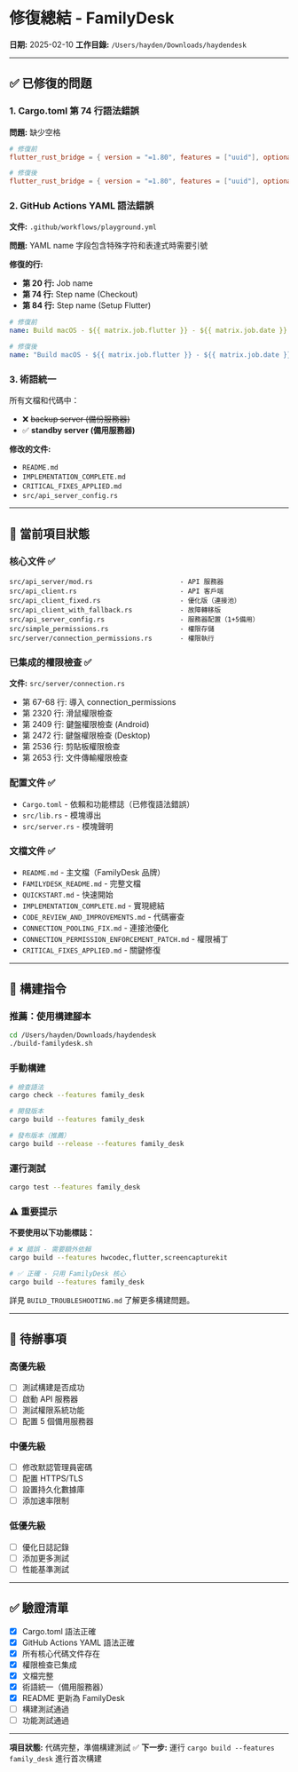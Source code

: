 # 修復總結 - FamilyDesk

**日期:** 2025-02-10
**工作目錄:** `/Users/hayden/Downloads/haydendesk`

---

## ✅ 已修復的問題

### 1. Cargo.toml 第 74 行語法錯誤
**問題:** 缺少空格
```toml
# 修復前
flutter_rust_bridge = { version = "=1.80", features = ["uuid"], optional = true}

# 修復後
flutter_rust_bridge = { version = "=1.80", features = ["uuid"], optional = true }
```

### 2. GitHub Actions YAML 語法錯誤
**文件:** `.github/workflows/playground.yml`

**問題:** YAML name 字段包含特殊字符和表達式時需要引號

**修復的行:**
- **第 20 行:** Job name
- **第 74 行:** Step name (Checkout)
- **第 84 行:** Step name (Setup Flutter)

```yaml
# 修復前
name: Build macOS - ${{ matrix.job.flutter }} - ${{ matrix.job.date }}

# 修復後
name: "Build macOS - ${{ matrix.job.flutter }} - ${{ matrix.job.date }}"
```

### 3. 術語統一
所有文檔和代碼中：
- ❌ ~~backup server (備份服務器)~~
- ✅ **standby server (備用服務器)**

**修改的文件:**
- `README.md`
- `IMPLEMENTATION_COMPLETE.md`
- `CRITICAL_FIXES_APPLIED.md`
- `src/api_server_config.rs`

---

## 📁 當前項目狀態

### 核心文件 ✅
```
src/api_server/mod.rs                      - API 服務器
src/api_client.rs                          - API 客戶端
src/api_client_fixed.rs                    - 優化版（連接池）
src/api_client_with_fallback.rs            - 故障轉移版
src/api_server_config.rs                   - 服務器配置（1+5備用）
src/simple_permissions.rs                  - 權限存儲
src/server/connection_permissions.rs       - 權限執行
```

### 已集成的權限檢查 ✅
**文件:** `src/server/connection.rs`

- 第 67-68 行: 導入 connection_permissions
- 第 2320 行: 滑鼠權限檢查
- 第 2409 行: 鍵盤權限檢查 (Android)
- 第 2472 行: 鍵盤權限檢查 (Desktop)
- 第 2536 行: 剪貼板權限檢查
- 第 2653 行: 文件傳輸權限檢查

### 配置文件 ✅
- `Cargo.toml` - 依賴和功能標誌（已修復語法錯誤）
- `src/lib.rs` - 模塊導出
- `src/server.rs` - 模塊聲明

### 文檔文件 ✅
- `README.md` - 主文檔（FamilyDesk 品牌）
- `FAMILYDESK_README.md` - 完整文檔
- `QUICKSTART.md` - 快速開始
- `IMPLEMENTATION_COMPLETE.md` - 實現總結
- `CODE_REVIEW_AND_IMPROVEMENTS.md` - 代碼審查
- `CONNECTION_POOLING_FIX.md` - 連接池優化
- `CONNECTION_PERMISSION_ENFORCEMENT_PATCH.md` - 權限補丁
- `CRITICAL_FIXES_APPLIED.md` - 關鍵修復

---

## 🔧 構建指令

### 推薦：使用構建腳本
```bash
cd /Users/hayden/Downloads/haydendesk
./build-familydesk.sh
```

### 手動構建
```bash
# 檢查語法
cargo check --features family_desk

# 開發版本
cargo build --features family_desk

# 發布版本（推薦）
cargo build --release --features family_desk
```

### 運行測試
```bash
cargo test --features family_desk
```

### ⚠️ 重要提示

**不要使用以下功能標誌：**
```bash
# ❌ 錯誤 - 需要額外依賴
cargo build --features hwcodec,flutter,screencapturekit

# ✅ 正確 - 只用 FamilyDesk 核心
cargo build --features family_desk
```

詳見 `BUILD_TROUBLESHOOTING.md` 了解更多構建問題。

---

## 🎯 待辦事項

### 高優先級
- [ ] 測試構建是否成功
- [ ] 啟動 API 服務器
- [ ] 測試權限系統功能
- [ ] 配置 5 個備用服務器

### 中優先級
- [ ] 修改默認管理員密碼
- [ ] 配置 HTTPS/TLS
- [ ] 設置持久化數據庫
- [ ] 添加速率限制

### 低優先級
- [ ] 優化日誌記錄
- [ ] 添加更多測試
- [ ] 性能基準測試

---

## ✅ 驗證清單

- [x] Cargo.toml 語法正確
- [x] GitHub Actions YAML 語法正確
- [x] 所有核心代碼文件存在
- [x] 權限檢查已集成
- [x] 文檔完整
- [x] 術語統一（備用服務器）
- [x] README 更新為 FamilyDesk
- [ ] 構建測試通過
- [ ] 功能測試通過

---

**項目狀態:** 代碼完整，準備構建測試 ✅
**下一步:** 運行 `cargo build --features family_desk` 進行首次構建
